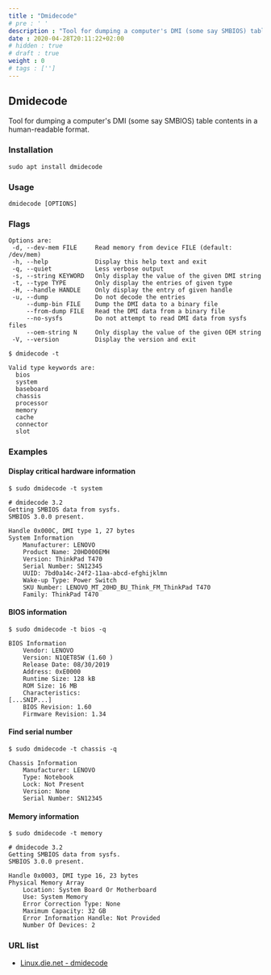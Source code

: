 ```yaml
---
title : "Dmidecode"
# pre : ' '
description : "Tool for dumping a computer's DMI (some say SMBIOS) table contents in a human-readable format."
date : 2020-04-28T20:11:22+02:00
# hidden : true
# draft : true
weight : 0
# tags : ['']
---
```


## Dmidecode

Tool for dumping a computer's DMI (some say SMBIOS) table contents in a human-readable format.

### Installation

```plain
sudo apt install dmidecode
```

### Usage

```plain
dmidecode [OPTIONS]
```

### Flags

```plain
Options are:
 -d, --dev-mem FILE     Read memory from device FILE (default: /dev/mem)
 -h, --help             Display this help text and exit
 -q, --quiet            Less verbose output
 -s, --string KEYWORD   Only display the value of the given DMI string
 -t, --type TYPE        Only display the entries of given type
 -H, --handle HANDLE    Only display the entry of given handle
 -u, --dump             Do not decode the entries
     --dump-bin FILE    Dump the DMI data to a binary file
     --from-dump FILE   Read the DMI data from a binary file
     --no-sysfs         Do not attempt to read DMI data from sysfs files
     --oem-string N     Only display the value of the given OEM string
 -V, --version          Display the version and exit
```

```plain
$ dmidecode -t

Valid type keywords are:
  bios
  system
  baseboard
  chassis
  processor
  memory
  cache
  connector
  slot
```

### Examples

#### Display critical hardware information

```plain
$ sudo dmidecode -t system

# dmidecode 3.2
Getting SMBIOS data from sysfs.
SMBIOS 3.0.0 present.

Handle 0x000C, DMI type 1, 27 bytes
System Information
    Manufacturer: LENOVO
    Product Name: 20HD000EMH
    Version: ThinkPad T470
    Serial Number: SN12345
    UUID: 7bd0a14c-24f2-11aa-abcd-efghijklmn
    Wake-up Type: Power Switch
    SKU Number: LENOVO_MT_20HD_BU_Think_FM_ThinkPad T470
    Family: ThinkPad T470
```

#### BIOS information

```plain
$ sudo dmidecode -t bios -q

BIOS Information
    Vendor: LENOVO
    Version: N1QET85W (1.60 )
    Release Date: 08/30/2019
    Address: 0xE0000
    Runtime Size: 128 kB
    ROM Size: 16 MB
    Characteristics:
[...SNIP...]
    BIOS Revision: 1.60
    Firmware Revision: 1.34
```

#### Find serial number

```plain
$ sudo dmidecode -t chassis -q

Chassis Information
    Manufacturer: LENOVO
    Type: Notebook
    Lock: Not Present
    Version: None
    Serial Number: SN12345
```

#### Memory information

```plain
$ sudo dmidecode -t memory

# dmidecode 3.2
Getting SMBIOS data from sysfs.
SMBIOS 3.0.0 present.

Handle 0x0003, DMI type 16, 23 bytes
Physical Memory Array
    Location: System Board Or Motherboard
    Use: System Memory
    Error Correction Type: None
    Maximum Capacity: 32 GB
    Error Information Handle: Not Provided
    Number Of Devices: 2
```

### URL list

* [Linux.die.net - dmidecode](https://linux.die.net/man/8/dmidecode)
